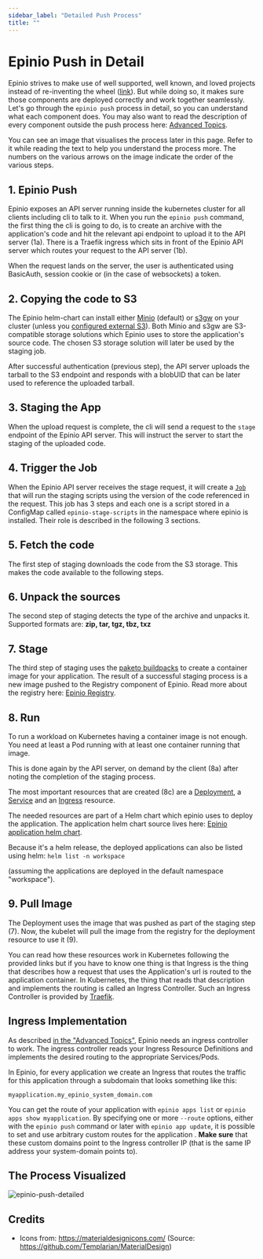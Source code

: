 ```yaml
---
sidebar_label: "Detailed Push Process"
title: ""
---
```


# Epinio Push in Detail

Epinio strives to make use of well supported, well known, and loved projects instead of re-inventing the wheel ([link](principles.md#guidelines-soft-principles)).
But while doing so, it makes sure those components are deployed correctly and work together seamlessly. Let's go through the `epinio push` process in detail,
so you can understand what each component does. You may also want to read the description of every component outside the push process here: [Advanced Topics](advanced.md).

You can see an image that visualises the process later in this page. Refer to it while reading the text to help you understand the process more.
The numbers on the various arrows on the image indicate the order of the various steps.

## 1. Epinio Push

Epinio exposes an API server running inside the kubernetes cluster for all clients including cli to talk to it. When you run the `epinio push` command, the first thing the cli is going to do, is to create an archive with the application's code and hit the relevant api endpoint to upload it to the API server (1a). There is a Traefik ingress which sits in front of the Epinio API server which routes your request to the API server (1b).

When the request lands on the server, the user is authenticated using BasicAuth, session cookie or (in the case of websockets) a token.

## 2. Copying the code to S3

The Epinio helm-chart can install either [Minio](https://min.io/) (default) or [s3gw](https://s3gw.io/) on your cluster (unless you [configured external S3](../howtos/setup_external_s3.md)). Both Minio and s3gw are S3-compatible storage solutions which Epinio uses to store the application's source code. The chosen S3 storage solution will later be used by the staging job.

After successful authentication (previous step), the API server uploads the tarball to the S3 endpoint and responds with a blobUID that can be later used to reference the uploaded tarball.

## 3. Staging the App

When the upload request is complete, the cli will send a request to the `stage` endpoint of the Epinio API server. This will instruct the server to start the staging of the uploaded code.

## 4. Trigger the Job

When the Epinio API server receives the stage request, it will create a [`Job`](https://kubernetes.io/docs/concepts/workloads/controllers/job/) that will run the staging scripts using the version of the code referenced in the request. This job has 3 steps and each one is a script stored in a ConfigMap called `epinio-stage-scripts` in the namespace where epinio is installed.
Their role is described in the following 3 sections.

## 5. Fetch the code

The first step of staging downloads the code from the S3 storage. This makes the code available to the following steps.

## 6. Unpack the sources

The second step of staging detects the type of the archive and unpacks it.
Supported formats are: **zip, tar, tgz, tbz, txz**

## 7. Stage

The third step of staging uses the [paketo buildpacks](https://paketo.io/) to create a container image for your application.
The result of a successful staging process is a new image pushed to the Registry component of Epinio.
Read more about the registry here: [Epinio Registry](../explanations/advanced.md#container-registry).

## 8. Run

To run a workload on Kubernetes having a container image is not enough. You need at least a Pod running with at least one container running that image.

This is done again by the API server, on demand by the client (8a) after noting the completion of the staging process.

The most important resources that are created (8c) are a [Deployment](https://kubernetes.io/docs/concepts/workloads/controllers/deployment/), a [Service](https://kubernetes.io/docs/concepts/services-networking/service/) and an [Ingress](https://kubernetes.io/docs/concepts/services-networking/ingress/) resource.

The needed resources are part of a Helm chart which epinio uses to deploy the application. The application helm chart source lives here: [Epinio application helm chart](https://github.com/epinio/helm-charts/tree/main/chart/application).

Because it's a helm release, the deployed applications can also be listed using helm: `helm list -n workspace`

(assuming the applications are deployed in the default namespace "workspace").

## 9. Pull Image

The Deployment uses the image that was pushed as part of the staging step (7). Now, the kubelet will pull the image from the registry for the deployment resource to use it (9).

You can read how these resources work in Kubernetes following the provided links but if you have to know one thing is that Ingress is the thing that describes how a request that uses the Application's url is routed to the application container. In Kubernetes, the thing that reads that description and implements the routing is called an Ingress Controller. Such an Ingress Controller is provided by [Traefik](https://doc.traefik.io/traefik/providers/kubernetes-ingress/).

## Ingress Implementation

As described [in the "Advanced Topics"](./advanced.md#ingress-controller), Epinio needs an ingress controller to work. The ingress controller reads your Ingress Resource Definitions and implements the desired routing to the appropriate Services/Pods.

In Epinio, for every application we create an Ingress that routes the traffic for this application through a subdomain that looks something like this:

```
myapplication.my_epinio_system_domain.com
```

You can get the route of your application with `epinio apps list` or `epinio apps show myapplication`. By specifying one or more `--route` options, either with the `epinio push` command or later with `epinio app update`, it is possible to set and use arbitrary custom routes for the application . __Make sure__ that these custom domains point to the Ingress controller IP (that is the same IP address your system-domain points to).

## The Process Visualized

![epinio-push-detailed](epinio-push-detailed.svg?raw=true "Epinio push")

## Credits

- Icons from: https://materialdesignicons.com/ (Source: https://github.com/Templarian/MaterialDesign)
